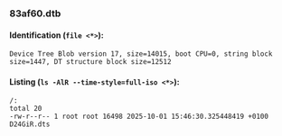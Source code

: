 ### 83af60.dtb
#### Identification (`file <*>`):
```
Device Tree Blob version 17, size=14015, boot CPU=0, string block size=1447, DT structure block size=12512
```
#### Listing (`ls -AlR --time-style=full-iso <*>`):
```
/:
total 20
-rw-r--r-- 1 root root 16498 2025-10-01 15:46:30.325448419 +0100 D24GiR.dts
```


